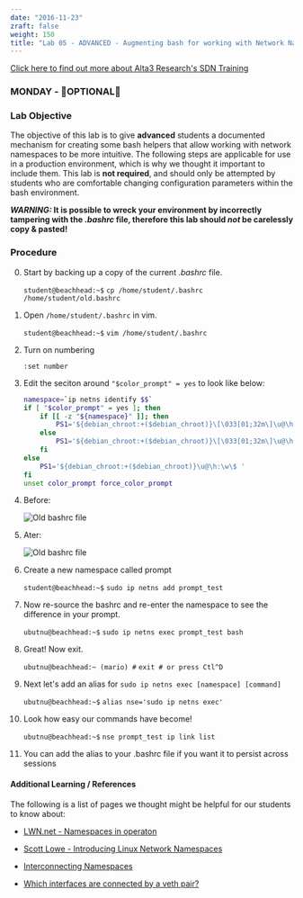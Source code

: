 ```yaml
---
date: "2016-11-23"
zraft: false
weight: 150
title: "Lab 05 - ADVANCED - Augmenting bash for working with Network Namespaces"
---
```

[Click here to find out more about Alta3 Research's SDN Training](https://alta3.com/courses/sdn)

### MONDAY - &#x1F680;OPTIONAL&#x1F680;

### Lab Objective

The objective of this lab is to give **advanced** students a documented mechanism for creating some bash helpers that allow working with network namespaces to be more intuitive. The following steps are applicable for use in a production environment, which is why we thought it important to include them. This lab is **not required**, and should only be attempted by students who are comfortable changing configuration parameters within the bash environment.

***WARNING:* It is possible to wreck your environment by incorrectly tampering with the *.bashrc* file, therefore this lab should *not* be carelessly copy & pasted!**

### Procedure

0. Start by backing up a copy of the current *.bashrc* file.

    `student@beachhead:~$` `cp /home/student/.bashrc /home/student/old.bashrc` 

0. Open `/home/student/.bashrc` in vim.

    `student@beachhead:~$` `vim /home/student/.bashrc` 

0. Turn on numbering

    `:set number`

0. Edit the seciton around `"$color_prompt" = yes` to look like below:

    ``` bash
    namespace=`ip netns identify $$`
    if [ "$color_prompt" = yes ]; then
        if [[ -z "${namespace}" ]]; then
            PS1='${debian_chroot:+($debian_chroot)}\[\033[01;32m\]\u@\h\[\033[00m\]:\[\033[01;34m\]\w\[\033[00m\]\$ '
        else
            PS1='${debian_chroot:+($debian_chroot)}\[\033[01;32m\]\u@\h\[\033[00m\]:\[\033[01;34m\]\w\[\033[00m\] ($namespace) \$ '
        fi
    else
        PS1='${debian_chroot:+($debian_chroot)}\u@\h:\w\$ '
    fi
    unset color_prompt force_color_prompt
    ```
0.  Before:

    ![Old bashrc file](https://alta3.com/labs/images/old_bash.png/)

0.  Ater:

    ![Old bashrc file](https://alta3.com/labs/images/namespace_bash.png/)


0.  Create a new namespace called prompt

    `student@beachhead:~$` `sudo ip netns add prompt_test`

0. Now re-source the bashrc and re-enter the namespace to see the difference in your prompt.
  
    `ubutnu@beachhead:~$` `sudo ip netns exec prompt_test bash`

0. Great! Now exit.

    `ubutnu@beachhead:~ (mario) #` `exit # or press Ctl^D` 

0. Next let's add an alias for `sudo ip netns exec [namespace] [command]`

    `ubutnu@beachhead:~$` `alias nse='sudo ip netns exec'`

0. Look how easy our commands have become!

    `ubutnu@beachhead:~$` `nse prompt_test ip link list`

0. You can add the alias to your .bashrc file if you want it to persist across sessions


#### Additional Learning / References

The following is a list of pages we thought might be helpful for our students to know about:

* [LWN.net - Namespaces in operaton](https://lwn.net/Articles/531114/#series_index)

* [Scott Lowe - Introducing Linux Network Namespaces](http://blog.scottlowe.org/2013/09/04/introducing-linux-network-namespaces/) 

* [Interconnecting Namespaces](http://www.opencloudblog.com/?p=66)

* [Which interfaces are connected by a veth pair?](http://blog.abhijeetr.com/2014/06/veth-pair-how-to-know-what-interfaces.html)


